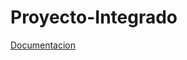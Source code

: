 # Proyecto-Integrado

[Documentacion](https://github.com/miguelamgel1107/Proyecto-Integrado/blob/main/Documentacion.md)
